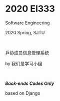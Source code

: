 # 2020 EI333

Software Engineering

2020 Spring, SJTU

<br>

乒协成员信息管理系统  

by 我们是学习小组  

<br>

***Back-ends Codes Only***

based on Django
